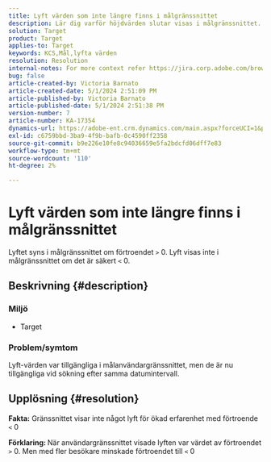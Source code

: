 ```yaml
---
title: Lyft värden som inte längre finns i målgränssnittet
description: Lär dig varför höjdvärden slutar visas i målgränssnittet.
solution: Target
product: Target
applies-to: Target
keywords: KCS,Mål,lyfta värden
resolution: Resolution
internal-notes: For more context refer https://jira.corp.adobe.com/browse/TGT-41844
bug: false
article-created-by: Victoria Barnato
article-created-date: 5/1/2024 2:51:09 PM
article-published-by: Victoria Barnato
article-published-date: 5/1/2024 2:51:38 PM
version-number: 7
article-number: KA-17354
dynamics-url: https://adobe-ent.crm.dynamics.com/main.aspx?forceUCI=1&pagetype=entityrecord&etn=knowledgearticle&id=303cf238-ca07-ef11-9f89-6045bd06eea5
exl-id: c6759bbd-3ba9-4f9b-bafb-0c4590ff2358
source-git-commit: b9e226e10fe8c94036659e5fa2bdcfd06dff7e83
workflow-type: tm+mt
source-wordcount: '110'
ht-degree: 2%

---
```


# Lyft värden som inte längre finns i målgränssnittet


Lyftet syns i målgränssnittet om förtroendet `>`  0. Lyft visas inte i målgränssnittet om det är säkert `<`  0.

## Beskrivning {#description}


### <b>Miljö</b>

- Target


### <b>Problem/symtom</b>

Lyft-värden var tillgängliga i målanvändargränssnittet, men de är nu tillgängliga vid sökning efter samma datumintervall.


## Upplösning {#resolution}




<b>Fakta:</b> Gränssnittet visar inte något lyft för ökad erfarenhet med förtroende `<`  0



<b>Förklaring: </b>När användargränssnittet visade lyften var värdet av förtroendet `>`  0. Men med fler besökare minskade förtroendet till `<`  0
